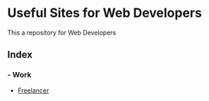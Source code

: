 # Useful Sites for Web Developers

This a repository for Web Developers

## Index
### - Work
- [Freelancer](freelancer/frelancer.md)
